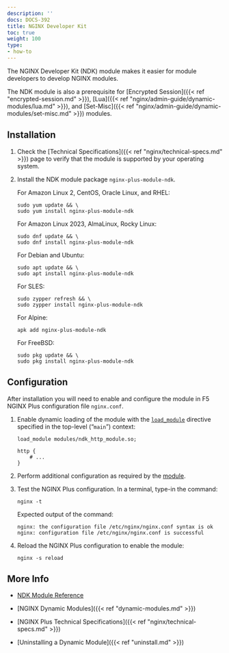 ```yaml
---
description: ''
docs: DOCS-392
title: NGINX Developer Kit
toc: true
weight: 100
type:
- how-to
---
```


The NGINX Developer Kit (NDK) module makes it easier for module developers to develop NGINX modules.

The NDK module is also a prerequisite for [Encrypted Session]({{< ref "encrypted-session.md" >}}), [Lua]({{< ref "nginx/admin-guide/dynamic-modules/lua.md" >}}), and [Set-Misc]({{< ref "nginx/admin-guide/dynamic-modules/set-misc.md" >}}) modules.

## Installation

1. Check the [Technical Specifications]({{< ref "nginx/technical-specs.md" >}}) page to verify that the module is supported by your operating system.

2. Install the NDK module package `nginx-plus-module-ndk`.

   For Amazon Linux 2, CentOS, Oracle Linux, and RHEL:

   ```shell
   sudo yum update && \
   sudo yum install nginx-plus-module-ndk
   ```

   For Amazon Linux 2023, AlmaLinux, Rocky Linux:

   ```shell
   sudo dnf update && \
   sudo dnf install nginx-plus-module-ndk
   ```

   For Debian and Ubuntu:

   ```shell
   sudo apt update && \
   sudo apt install nginx-plus-module-ndk
   ```

   For SLES:

   ```shell
   sudo zypper refresh && \
   sudo zypper install nginx-plus-module-ndk
   ```

   For Alpine:

   ```shell
   apk add nginx-plus-module-ndk
   ```

   For FreeBSD:

   ```shell
   sudo pkg update && \
   sudo pkg install nginx-plus-module-ndk
   ```

## Configuration

After installation you will need to enable and configure the module in F5 NGINX Plus configuration file `nginx.conf`.

1. Enable dynamic loading of the module with the [`load_module`](https://nginx.org/en/docs/ngx_core_module.html#load_module) directive specified in the top-level (“`main`”) context:

   ```nginx
   load_module modules/ndk_http_module.so;

   http {
       # ...
   }
   ```

2. Perform additional configuration as required by the [module](https://github.com/vision5/ngx_devel_kit).

3. Test the NGINX Plus configuration. In a terminal, type-in the command:

    ```shell
    nginx -t
    ```

    Expected output of the command:

    ```shell
    nginx: the configuration file /etc/nginx/nginx.conf syntax is ok
    nginx: configuration file /etc/nginx/nginx.conf is successful
    ```

4. Reload the NGINX Plus configuration to enable the module:

    ```shell
    nginx -s reload
    ```

## More Info

- [NDK Module Reference](https://github.com/vision5/ngx_devel_kit)

- [NGINX Dynamic Modules]({{< ref "dynamic-modules.md" >}})

- [NGINX Plus Technical Specifications]({{< ref "nginx/technical-specs.md" >}})

- [Uninstalling a Dynamic Module]({{< ref "uninstall.md" >}})
